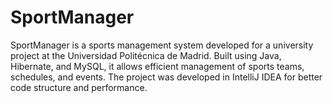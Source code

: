 # SportManager
SportManager is a sports management system developed for a university project at the Universidad Politécnica de Madrid. Built using Java, Hibernate, and MySQL, it allows efficient management of sports teams, schedules, and events. The project was developed in IntelliJ IDEA for better code structure and performance.
